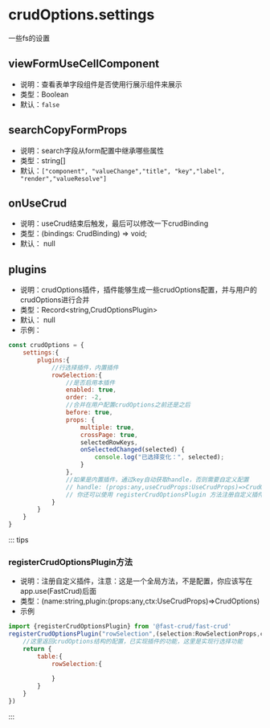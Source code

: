 # crudOptions.settings
一些fs的设置

## viewFormUseCellComponent
* 说明：查看表单字段组件是否使用行展示组件来展示
* 类型：Boolean
* 默认：`false`


## searchCopyFormProps
* 说明：search字段从form配置中继承哪些属性
* 类型：string[]
* 默认：`["component", "valueChange","title", "key","label", "render","valueResolve"]`

## onUseCrud
* 说明：useCrud结束后触发，最后可以修改一下crudBinding
* 类型：(bindings: CrudBinding) => void;
* 默认： null

## plugins
* 说明：crudOptions插件，插件能够生成一些crudOptions配置，并与用户的crudOptions进行合并
* 类型：Record<string,CrudOptionsPlugin<any>>
* 默认： null
* 示例：
```js
const crudOptions = {
    settings:{
        plugins:{
            //行选择插件，内置插件
            rowSelection:{
                //是否启用本插件
                enabled: true,
                order: -2,
                //合并在用户配置crudOptions之前还是之后
                before: true,
                props: {
                    multiple: true,
                    crossPage: true,
                    selectedRowKeys,
                    onSelectedChanged(selected) {
                        console.log("已选择变化：", selected);
                    }
                },
                //如果是内置插件，通过key自动获取handle，否则需要自定义配置
                // handle: (props:any,useCrudProps:UseCrudProps)=>CrudOptions,
                // 你还可以使用 registerCrudOptionsPlugin 方法注册自定义插件，就不需要每次都写配置了
            }
        }
    }
}
```
::: tips
### registerCrudOptionsPlugin方法
* 说明：注册自定义插件，注意：这是一个全局方法，不是配置，你应该写在app.use(FastCrud)后面
* 类型：(name:string,plugin:(props:any,ctx:UseCrudProps)=>CrudOptions)
* 示例
```js
import {registerCrudOptionsPlugin} from '@fast-crud/fast-crud'
registerCrudOptionsPlugin("rowSelection",(selection:RowSelectionProps,ctx:UseCrudProps)=>{
    //这里返回crudOptions结构的配置，已实现插件的功能，这里是实现行选择功能
    return {
        table:{
            rowSelection:{
                
            }
        }
    }    
})
```
::: 
